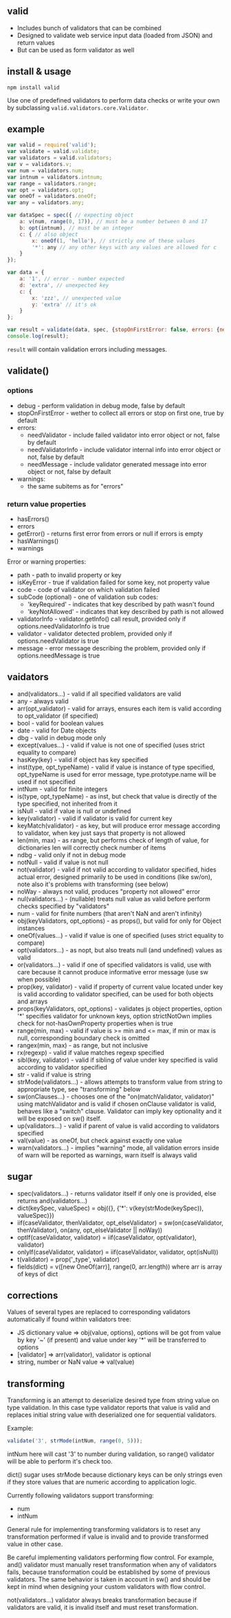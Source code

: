## valid

* Includes bunch of validators that can be combined
* Designed to validate web service input data (loaded from JSON) and return values
* But can be used as form validator as well

## install & usage

```
npm install valid
```

Use one of predefined validators to perform data checks or write your own by subclassing `valid.validators.core.Validator`.

## example

```js
var valid = require('valid');
var validate = valid.validate;
var validators = valid.validators;
var v = validators.v;
var num = validators.num;
var intnum = validators.intnum;
var range = validators.range;
var opt = validators.opt;
var oneOf = validators.oneOf;
var any = validators.any;

var dataSpec = spec({ // expecting object
	a: v(num, range(0, 17)), // must be a number between 0 and 17
	b: opt(intnum), // must be an integer
	c: { // also object
		x: oneOf(1, 'hello'), // strictly one of these values
		'*': any // any other keys with any values are allowed for c
	}
});

var data = {
	a: '1', // error - number expected
	d: 'extra', // unexpected key
	c: {
		x: 'zzz', // unexpected value
		y: 'extra' // it's ok
	}
};

var result = validate(data, spec, {stopOnFirstError: false, errors: {needMessage: true}});
console.log(result);
```

`result` will contain validation errors including messages.

## validate()

### options

* debug - perform validation in debug mode, false by default
* stopOnFirstError - wether to collect all errors or stop on first one, true by default
* errors:
	* needValidator - include failed validator into error object or not, false by default
	* needValidatorInfo - include validator internal info into error object or not, false by default
	* needMessage - include validator generated message into error object or not, false by default
* warnings:
	* the same subitems as for "errors"

### return value properties

* hasErrors()
* errors
* getError() - returns first error from errors or null if errors is empty
* hasWarnings()
* warnings

Error or warning properties:

* path - path to invalid property or key
* isKeyError - true if validation failed for some key, not property value
* code - code of validator on which validation failed
* subCode (optional) - one of validation sub codes:
	* 'keyRequired' - indicates that key described by path wasn't found
	* 'keyNotAllowed' - indicates that key described by path is not allowed
* validatorInfo - validator.getInfo() call result, provided only if options.needValidatorInfo is true
* validator - validator detected problem, provided only if options.needValidator is true
* message - error message describing the problem, provided only if options.needMessage is true

## vaidators

* and(validators...) - valid if all specified validators are valid
* any - always valid
* arr(opt_validator) - valid for arrays, ensures each item is valid according to opt_validator (if specified)
* bool - valid for boolean values
* date - valid for Date objects
* dbg - valid in debug mode only
* except(values...) - valid if value is not one of specified (uses strict equality to compare)
* hasKey(key) - valid if object has key specified
* inst(type, opt_typeName) - valid if value is instance of type specified, opt_typeName is used for error message, type.prototype.name will be used if not specified
* intNum - valid for finite integers
* is(type, opt_typeName) - as inst, but check that value is directly of the type specified, not inherited from it
* isNull - valid if value is null or undefined
* key(validator) - valid if validator is valid for current key
* keyMatch(validator) - as key, but will produce error message according to validator, when key just says that property is not allowed
* len(min, max) - as range, but performs check of length of value, for dictionaries len will correctly check number of items
* ndbg - valid only if not in debug mode
* notNull - valid if value is not null
* not(validator) - valid if not valid according to validator specified, hides actual error, designed primarily to be used in conditions (like sw/on), note also it's problems with transforming (see below)
* noWay - always not valid, produces "property not allowed" error
* nul(validators...) - (nullable) treats null value as valid before perform checks specified by "validators"
* num - valid for finite numbers (that aren't NaN and aren't infinity)
* obj(keyValidators, opt_options) - as props(), but valid for only for Object instances
* oneOf(values...) - valid if value is one of specified (uses strict equality to compare)
* opt(validators...) - as nopt, but also treats null (and undefined) values as valid
* or(validators...) - valid if one of specified validators is valid, use with care because it cannot produce informative error message (use sw when possible)
* prop(key, validator) - valid if property of current value located under key is valid according to validator specified, can be used for both objects and arrays
* props(keyValidators, opt_options) - validates js object properties, option '*' specifies validator for unknown keys, option strictNotOwn implies check for not-hasOwnProperty properties when is true
* range(min, max) - valid if value is >= min and <= max, if min or max is null, corresponding boundary check is omitted
* rangex(min, max) - as range, but not inclusive
* rx(regexp) - valid if value matches regexp specified
* sibl(key, validator) - valid if sibling of value under key specified is valid according to validator specified
* str - valid if value is string
* strMode(validators...) - allows attempts to transform value from string to appropriate type, see "transforming" below
* sw(onClauses...) - chooses one of the "on(matchValidator, validator)" using matchValidator and is valid if chosen onClause validator is valid, behaves like a "switch" clause. Validator can imply key optionality and it will be exposed on sw() itself.
* up(validators...) - valid if parent of value is valid according to validators specified
* val(value) - as oneOf, but check against exactly one value
* warn(validators...) - implies "warning" mode, all validation errors inside of warn will be reported as warnings, warn itself is always valid

## sugar

* spec(validators...) - returns validator itself if only one is provided, else returns and(validators...)
* dict(keySpec, valueSpec) = obj({}, {'*': v(key(strMode(keySpec)), valueSpec)})
* iif(caseValidator, thenValidator, opt_elseValidator) = sw(on(caseValidator, thenValidator), on(any, opt_elseValidator || noWay))
* optIf(caseValidator, validator) = iif(caseValidator, opt(validator), validator)
* onlyIf(caseValidator, validator) = iif(caseValidator, validator, opt(isNull))
* t(validator) = prop('_type', validator)
* fields(dict) = v([new OneOf(arr)], range(0, arr.length)) where arr is array of keys of dict

## corrections

Values of several types are replaced to corresponding validators automatically if found within validators tree:

* JS dictionary value => obj(value, options), options will be got from value by key '~' (if present) and value under key '*' will be transferred to options
* [validator] => arr(validator), validator is optional
* string, number or NaN value => val(value)

## transforming

Transforming is an attempt to deserialize desired type from string value on type validation. In this case type validator reports that value is valid and replaces initial string value with deserialized one for sequential validators.

Example:

```js
validate('3', strMode(intNum, range(0, 5)));
```

intNum here will cast '3' to number during validation, so range() validator will be able to perform it's check too.

dict() sugar uses strMode because dictionary keys can be only strings even if they store values that are numeric according to application logic.

Currently following validators support transforming:
* num
* intNum

General rule for implementing transforming validators is to reset any transformation performed if value is invalid and to provide transformed value in other case.

Be careful implementing validators performing flow control.
For example, and() validator must manually reset transformation when any of validators fails, because transformation could be established by some of previous validators. The same behavior is taken in account in sw() and should be kept in mind when designing your custom validators with flow control.

not(validators...) validator always breaks transformation because if validators are valid, it is invalid itself and must reset transformation.

